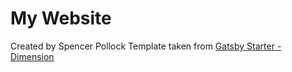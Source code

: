 # My Website

Created by Spencer Pollock
Template taken from [Gatsby Starter - Dimension](https://github.com/codebushi/gatsby-starter-dimension)
